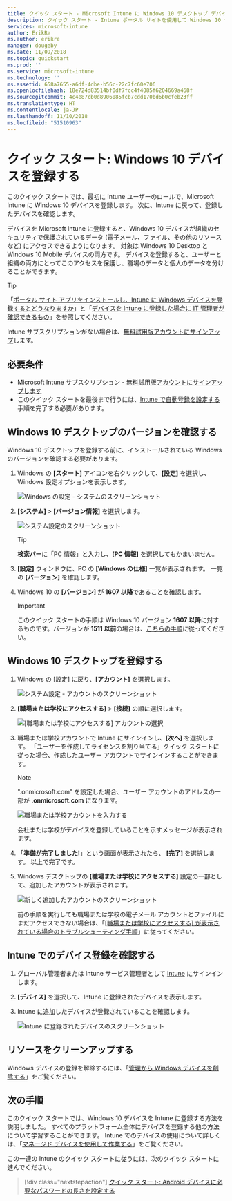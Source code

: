 ```yaml
---
title: クイック スタート - Microsoft Intune に Windows 10 デスクトップ デバイスを登録する
description: クイック スタート - Intune ポータル サイトを使用して Windows 10 デスクトップ デバイスを Microsoft Intune に登録します。
services: microsoft-intune
author: ErikRe
ms.author: erikre
manager: dougeby
ms.date: 11/09/2018
ms.topic: quickstart
ms.prod: ''
ms.service: microsoft-intune
ms.technology: ''
ms.assetid: 658a7655-a6df-4dbe-b56c-22c7fc60e706
ms.openlocfilehash: 18e724d83514bf0df7fcc4f4085f6204669a468f
ms.sourcegitcommit: 4c4e87cb0d8906085fcb7cdd170bd6b0cfeb23ff
ms.translationtype: HT
ms.contentlocale: ja-JP
ms.lasthandoff: 11/10/2018
ms.locfileid: "51510963"
---
```

# <a name="quickstart-enroll-your-windows-10-device"></a>クイック スタート: Windows 10 デバイスを登録する

このクイック スタートでは、最初に Intune ユーザーのロールで、Microsoft Intune に Windows 10 デバイスを登録します。 次に、Intune に戻って、登録したデバイスを確認します。

デバイスを Microsoft Intune に登録すると、Windows 10 デバイスが組織のセキュリティで保護されているデータ (電子メール、ファイル、その他のリソースなど) にアクセスできるようになります。 対象は Windows 10 Desktop と Windows 10 Mobile デバイスの両方です。 デバイスを登録すると、ユーザーと組織の両方にとってこのアクセスを保護し、職場のデータと個人のデータを分けることができます。

> [!TIP]
> 「[ポータル サイト アプリをインストールし、Intune に Windows デバイスを登録するとどうなりますか](/intune-user-help/what-happens-if-you-install-the-company-portal-app-and-enroll-your-device-in-intune-windows.md)」と「[デバイスを Intune に登録した場合に IT 管理者が確認できるもの](/intune-user-help/what-info-can-your-company-see-when-you-enroll-your-device-in-intune.md)」を参照してください。

Intune サブスクリプションがない場合は、[無料試用版アカウントにサインアップ](free-trial-sign-up.md)します。

## <a name="prerequisites"></a>必要条件

- Microsoft Intune サブスクリプション - [無料試用版アカウントにサインアップします](free-trial-sign-up.md)
- このクイック スタートを最後まで行うには、[Intune で自動登録を設定する](quickstart-setup-auto-enrollment.md)手順を完了する必要があります。

## <a name="confirm-your-windows-10-desktop-version"></a>Windows 10 デスクトップのバージョンを確認する

Windows 10 デスクトップを登録する前に、インストールされている Windows のバージョンを確認する必要があります。

1. Windows の **[スタート]** アイコンを右クリックして、**[設定]** を選択し、Windows 設定オプションを表示します。

   ![Windows の設定 - システムのスクリーンショット](media/quickstart-enroll-windows-device/quickstart-enroll-windows-device-01.png)

2. **[システム]** > **[バージョン情報]** を選択します。 

   ![システム設定のスクリーンショット](media/quickstart-enroll-windows-device/quickstart-enroll-windows-device-02.png)

    > [!TIP]
    > **検索バー**に「PC 情報」と入力し、**[PC 情報]** を選択してもかまいません。

3. **[設定]** ウィンドウに、PC の **[Windows の仕様]** 一覧が表示されます。 一覧の **[バージョン]** を確認します。

4. Windows 10 の **[バージョン]** が **1607 以降**であることを確認します。

    > [!IMPORTANT]
    > このクイック スタートの手順は Windows 10 バージョン **1607 以降**に対するものです。バージョンが **1511 以前**の場合は、[こちらの手順](/intune-user-help/enroll-your-w10-device-your-account.md)に従ってください。

## <a name="enroll-windows-10-desktop"></a>Windows 10 デスクトップを登録する

1. Windows の [設定] に戻り、**[アカウント]** を選択します。

   ![システム設定 - アカウントのスクリーンショット](media/quickstart-enroll-windows-device/quickstart-enroll-windows-device-03.png)

2. **[職場または学校にアクセスする]** > **[接続]** の順に選択します。

    ![[職場または学校にアクセスする] アカウントの選択](media/quickstart-enroll-windows-device/quickstart-enroll-windows-device-04.png)

3. 職場または学校アカウントで Intune にサインインし、**[次へ]** を選択します。 「ユーザーを作成してライセンスを割り当てる」クイック スタートに従った場合、作成したユーザー アカウントでサインインすることができます。

    > [!NOTE]
    > ".onmicrosoft.com" を設定した場合、ユーザー アカウントのアドレスの一部が **.onmicrosoft.com** になります。 

   ![職場または学校アカウントを入力する](media/quickstart-enroll-windows-device/quickstart-enroll-windows-device-05.png)

    会社または学校がデバイスを登録していることを示すメッセージが表示されます。

4. 「**準備が完了しました!**」という画面が表示されたら、 **[完了]** を選択します。 以上で完了です。

5. Windows デスクトップの **[職場または学校にアクセスする]** 設定の一部として、追加したアカウントが表示されます。

   ![新しく追加したアカウントのスクリーンショット](media/quickstart-enroll-windows-device/quickstart-enroll-windows-device-06.png)

    前の手順を実行しても職場または学校の電子メール アカウントとファイルにまだアクセスできない場合は、「[[職場または学校にアクセスする] が表示されている場合のトラブルシューティング手順](/intune-user-help/troubleshoot-your-windows-10-device-windows.md#troubleshooting-steps-to-follow-if-you-see-access-work-or-school)」に従ってください。

## <a name="confirm-your-device-enrollment-in-intune"></a>Intune でのデバイス登録を確認する

1. グローバル管理者または Intune サービス管理者として [Intune](https://aka.ms/intuneportal) にサインインします。
2. **[デバイス]** を選択して、Intune に登録されたデバイスを表示します。
3. Intune に追加したデバイスが登録されていることを確認します。

   ![Intune に登録されたデバイスのスクリーンショット](media/quickstart-enroll-windows-device/quickstart-enroll-windows-device-07.png)

## <a name="clean-up-resources"></a>リソースをクリーンアップする

Windows デバイスの登録を解除するには、「[管理から Windows デバイスを削除する](/intune-user-help/unenroll-your-device-from-intune-windows.md)」をご覧ください。

## <a name="next-steps"></a>次の手順

このクイック スタートでは、Windows 10 デバイスを Intune に登録する方法を説明しました。 すべてのプラットフォーム全体にデバイスを登録する他の方法について学習することができます。 Intune でのデバイスの使用について詳しくは、「[マネージド デバイスを使用して作業する](/intune-user-help/use-managed-devices-to-get-work-done.md)」をご覧ください。

この一連の Intune のクイック スタートに従うには、次のクイック スタートに進んでください。

> [!div class="nextstepaction"]
> [クイック スタート: Android デバイスに必要なパスワードの長さを設定する](quickstart-set-password-length-android.md)